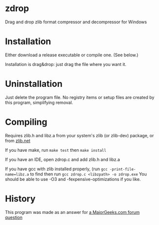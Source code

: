 # zdrop
Drag and drop zlib format compressor and decompressor for Windows

# Installation
Either download a release executable or compile one. (See below.)

Installation is drag&drop: just drag the file where you want it.

# Uninstallation
Just delete the program file. No registry items or setup files are created by this program, simplifying removal.

# Compiling
Requires zlib.h and libz.a from your system's zlib (or zlib-dev) package, or from [zlib.net](//zlib.net)

If you have make, run ```make test``` then ```make install```

If you have an IDE, open zdrop.c and add zlib.h and libz.a

If you have gcc with zlib installed properly, (run ```gcc -print-file-name=libz.a``` to find <libzpath> then run ```gcc zdrop.c <libzpath> -o zdrop.exe```
You should be able to use -O3 and -fexpensive-optimizations if you like.

# History
This program was made as an answer for [a MajorGeeks.com forum question](//forums.majorgeeks.com/index.php?threads/zlib-uncompression-for-an-idiot.223640/)
